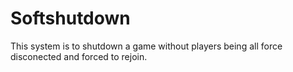 # Softshutdown

This system is to shutdown a game without players being all force disconected and forced to rejoin.
